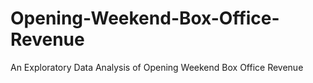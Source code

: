 # Opening-Weekend-Box-Office-Revenue
An Exploratory Data Analysis of Opening Weekend Box Office Revenue
